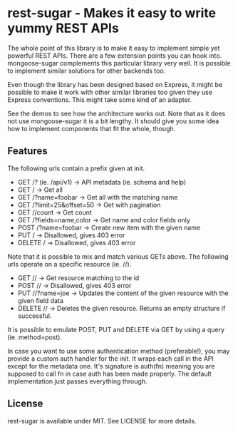 # rest-sugar - Makes it easy to write yummy REST APIs

The whole point of this library is to make it easy to implement simple
yet powerful REST APIs. There are a few extension points you can hook
into. mongoose-sugar complements this particular library very well.
It is possible to implement similar solutions for other backends too.

Even though the library has been designed based on Express, it might be
possible to make it work with other similar libraries too given they use
Express conventions. This might take some kind of an adapter.

See the demos to see how the architecture works out. Note that as it does
not use mongoose-sugar it is a bit lengthy. It should give you some idea
how to implement components that fit the whole, though.

## Features

The following urls contain a prefix given at init.

* GET /? (ie. /api/v1) -> API metadata (ie. schema and help)
* GET /<api> -> Get all
* GET /<api>?name=foobar -> Get all with the matching name
* GET /<api>?limit=25&offset=50 -> Get with pagination
* GET /<api>/count -> Get count
* GET /<api>?fields=name,color -> Get name and color fields only
* POST /<api>?name=foobar -> Create new item with the given name
* PUT /<api> -> Disallowed, gives 403 error
* DELETE /<api> -> Disallowed, gives 403 error

Note that it is possible to mix and match various GETs above. The following
urls operate on a specific resource (ie. /<api>/<id>).

* GET /<api>/<id> -> Get resource matching to the id
* POST /<api>/<id> -> Disallowed, gives 403 error
* PUT /<api>/<id>?name=joe -> Updates the content of the given resource with
  the given field data
* DELETE /<api>/<id> -> Deletes the given resource. Returns an empty structure
  if successful.

It is possible to emulate POST, PUT and DELETE via GET by using a query (ie.
method=post).

In case you want to use some authentication method (preferable!), you may
provide a custom auth handler for the init. It wraps each call in the API
except for the metadata one. It's signature is auth(fn) meaning you are
supposed to call fn in case auth has been made properly. The default
implementation just passes everything through.

## License

rest-sugar is available under MIT. See LICENSE for more details.

